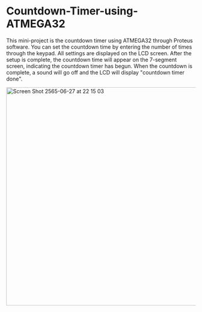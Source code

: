 # Countdown-Timer-using-ATMEGA32

This mini-project is the countdown timer using ATMEGA32 through Proteus software. You can set the countdown time by entering the number of times through the keypad. All settings are displayed on the LCD screen. After the setup is complete, the countdown time will appear on the 7-segment screen, indicating the countdown timer has begun. When the countdown is complete, a sound will go off and the LCD will display "countdown timer done".

<img width="581" alt="Screen Shot 2565-06-27 at 22 15 03" src="https://user-images.githubusercontent.com/67508571/175978570-df7843e1-4ca5-412a-8428-066cf3f9c654.png">

